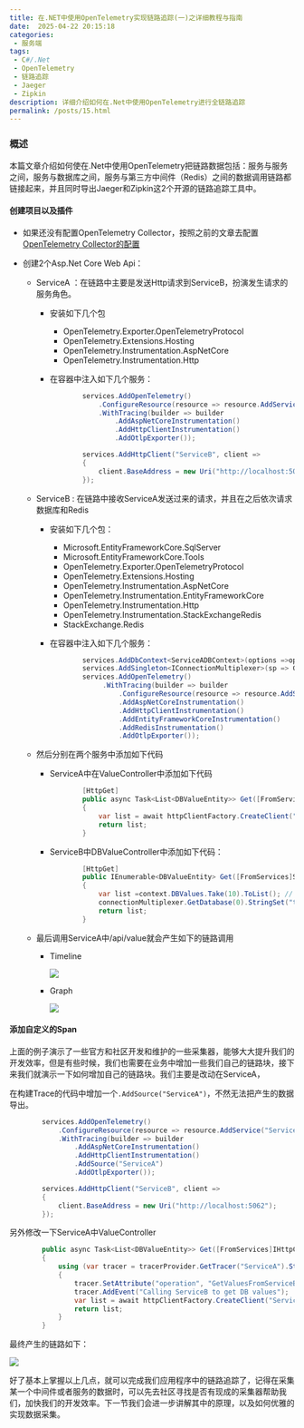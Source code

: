 ```yaml
---
title: 在.NET中使用OpenTelemetry实现链路追踪(一)之详细教程与指南
date:  2025-04-22 20:15:18
categories:
 - 服务端
tags:
 - C#/.Net
 - OpenTelemetry
 - 链路追踪
 - Jaeger
 - Zipkin
description: 详细介绍如何在.Net中使用OpenTelemetry进行全链路追踪
permalink: /posts/15.html
---
```


### **概述**

本篇文章介绍如何使在.Net中使用OpenTelemetry把链路数据包括：服务与服务之间，服务与数据库之间，服务与第三方中间件（Redis）之间的数据调用链路都链接起来，并且同时导出Jaeger和Zipkin这2个开源的链路追踪工具中。

#### **创建项目以及插件**

- 如果还没有配置OpenTelemetry Collector，按照之前的文章去配置[OpenTelemetry Collector的配置](/posts/14.html#示例)

- 创建2个Asp.Net Core Web Api：

  - ServiceA ：在链路中主要是发送Http请求到ServiceB，扮演发生请求的服务角色。

    - 安装如下几个包
  
      - OpenTelemetry.Exporter.OpenTelemetryProtocol
      - OpenTelemetry.Extensions.Hosting
      - OpenTelemetry.Instrumentation.AspNetCore
      - OpenTelemetry.Instrumentation.Http
  
    - 在容器中注入如下几个服务：
  
      ```c#
              services.AddOpenTelemetry()
                  .ConfigureResource(resource => resource.AddService("ServiceA", serviceVersion: "1.0.0"))
                  .WithTracing(builder => builder
                      .AddAspNetCoreInstrumentation()
                      .AddHttpClientInstrumentation()
                      .AddOtlpExporter());
      
              services.AddHttpClient("ServiceB", client =>
              {
                  client.BaseAddress = new Uri("http://localhost:5062");
              });
      ```
  
  - ServiceB : 在链路中接收ServiceA发送过来的请求，并且在之后依次请求数据库和Redis
  
    - 安装如下几个包：
  
      - Microsoft.EntityFrameworkCore.SqlServer
      - Microsoft.EntityFrameworkCore.Tools
      - OpenTelemetry.Exporter.OpenTelemetryProtocol
      - OpenTelemetry.Extensions.Hosting
      - OpenTelemetry.Instrumentation.AspNetCore
      - OpenTelemetry.Instrumentation.EntityFrameworkCore
      - OpenTelemetry.Instrumentation.Http
      - OpenTelemetry.Instrumentation.StackExchangeRedis
      - StackExchange.Redis
  
    - 在容器中注入如下几个服务：
  
      ```c#
              services.AddDbContext<ServiceADBContext>(options =>options.UseSqlServer(configuration.GetConnectionString("OpenTelemetryTestServiceBContext")));
              services.AddSingleton<IConnectionMultiplexer>(sp => ConnectionMultiplexer.Connect("localhost:6379"));
              services.AddOpenTelemetry()
                   .WithTracing(builder => builder
                       .ConfigureResource(resource => resource.AddService("ServiceB", serviceVersion: "1.0.0"))
                       .AddAspNetCoreInstrumentation()
                       .AddHttpClientInstrumentation()
                       .AddEntityFrameworkCoreInstrumentation()
                       .AddRedisInstrumentation()
                       .AddOtlpExporter());
      ```
  
  - 然后分别在两个服务中添加如下代码
  
    - ServiceA中在ValueController中添加如下代码
  
      ```c#
              [HttpGet]
              public async Task<List<DBValueEntity>> Get([FromServices]IHttpClientFactory httpClientFactory)
              {
                  var list = await httpClientFactory.CreateClient("ServiceB").GetFromJsonAsync<List<DBValueEntity>>("/api/dbvalues");
                  return list;
              }
      ```
  
      
  
    - ServiceB中DBValueController中添加如下代码：
  
      ```c#
              [HttpGet]
              public IEnumerable<DBValueEntity> Get([FromServices]ServiceADBContext context, [FromServices] IConnectionMultiplexer connectionMultiplexer)
              {
                  var list =context.DBValues.Take(10).ToList(); // Ensure the context is used to trigger DB access
                  connectionMultiplexer.GetDatabase(0).StringSet("testKey", "testValue"); // Example Redis operation
                  return list;
              }
      ```
  
  - 最后调用ServiceA中/api/value就会产生如下的链路调用
  
    - Timeline
  
      ![](/images/trace1.png)
  
    - Graph
  
      ![](/images/trace2.png)

#### **添加自定义的Span**

上面的例子演示了一些官方和社区开发和维护的一些采集器，能够大大提升我们的开发效率，但是有些时候，我们也需要在业务中增加一些我们自己的链路块，接下来我们就演示一下如何增加自己的链路块。我们主要是改动在ServiceA，

在构建Trace的代码中增加一个`.AddSource("ServiceA")`，不然无法把产生的数据导出。

```c#
        services.AddOpenTelemetry()
            .ConfigureResource(resource => resource.AddService("ServiceA", serviceVersion: "1.0.0"))
            .WithTracing(builder => builder
                .AddAspNetCoreInstrumentation()
                .AddHttpClientInstrumentation()
                .AddSource("ServiceA")
                .AddOtlpExporter());

        services.AddHttpClient("ServiceB", client =>
        {
            client.BaseAddress = new Uri("http://localhost:5062");
        });
```

另外修改一下ServiceA中ValueController

```c#
        public async Task<List<DBValueEntity>> Get([FromServices]IHttpClientFactory httpClientFactory, [FromServices]TracerProvider tracerProvider)
        {
            using (var tracer = tracerProvider.GetTracer("ServiceA").StartActiveSpan("GetValuesFromServiceB"))
            {
                tracer.SetAttribute("operation", "GetValuesFromServiceB");
                tracer.AddEvent("Calling ServiceB to get DB values");
                var list = await httpClientFactory.CreateClient("ServiceB").GetFromJsonAsync<List<DBValueEntity>>("/api/dbvalues");
                return list;
            }
        }
```

最终产生的链路如下：

![](/images/trace3.png)

好了基本上掌握以上几点，就可以完成我们应用程序中的链路追踪了，记得在采集某一个中间件或者服务的数据时，可以先去社区寻找是否有现成的采集器帮助我们，加快我们的开发效率。下一节我们会进一步讲解其中的原理，以及如何优雅的实现数据采集。